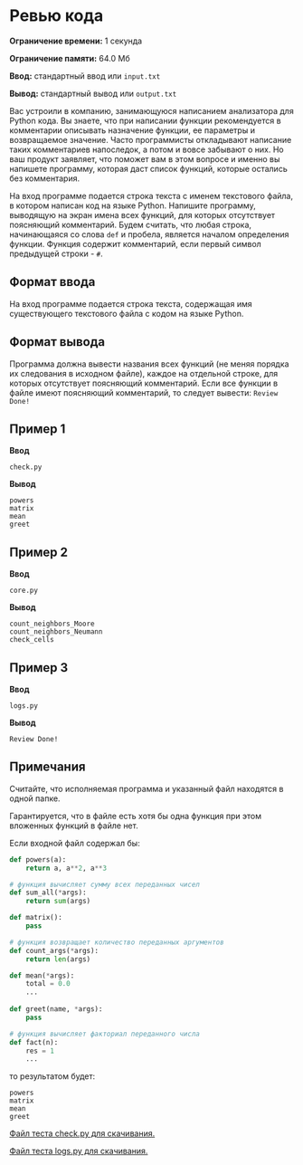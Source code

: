 # Ревью кода

**Ограничение времени:** 1 секунда

**Ограничение памяти:** 64.0 Мб

**Ввод:** стандартный ввод или `input.txt`

**Вывод:** стандартный вывод или `output.txt`

Вас устроили в компанию, занимающуюся написанием анализатора для Python кода. Вы знаете, что при написании функции рекомендуется в комментарии описывать назначение функции, ее параметры и возвращаемое значение. Часто программисты откладывают написание таких комментариев напоследок, а потом и вовсе забывают о них. Но ваш продукт заявляет, что поможет вам в этом вопросе и именно вы напишете программу, которая даст список функций, которые остались без комментария.

На вход программе подается строка текста с именем текстового файла, в котором написан код на языке Python. Напишите программу, выводящую на экран имена всех функций, для которых отсутствует поясняющий комментарий. Будем считать, что любая строка, начинающаяся со слова `def` и пробела, является началом определения функции. Функция содержит комментарий, если первый символ предыдущей строки - `#`.

## Формат ввода

На вход программе подается строка текста, содержащая имя существующего текстового файла с кодом на языке Python.

## Формат вывода

Программа должна вывести названия всех функций (не меняя порядка их следования в исходном файле), каждое на отдельной строке, для которых отсутствует поясняющий комментарий. Если все функции в файле имеют поясняющий комментарий, то следует вывести: `Review Done!`

## Пример 1

**Ввод**
```
check.py
```

**Вывод**
```
powers
matrix
mean
greet
```

## Пример 2

**Ввод**
```
core.py
```

**Вывод**
```
count_neighbors_Moore
count_neighbors_Neumann
check_cells
```

## Пример 3

**Ввод**
```
logs.py
```

**Вывод**
```
Review Done!
```

## Примечания

Считайте, что исполняемая программа и указанный файл находятся в одной папке.

Гарантируется, что в файле есть хотя бы одна функция при этом вложенных функций в файле нет.

Если входной файл содержал бы:

```python
def powers(a):
    return a, a**2, a**3

# функция вычисляет сумму всех переданных чисел
def sum_all(*args):
    return sum(args)

def matrix():
    pass

# функция возвращает количество переданных аргументов
def count_args(*args):
    return len(args)

def mean(*args):
    total = 0.0
    ...
    
def greet(name, *args):
    pass

# функция вычисляет факториал переданного числа
def fact(n):
    res = 1
    ...
```

то результатом будет:

```
powers
matrix
mean
greet
```

[Файл теста check.py для скачивания.](check.py)

[Файл теста logs.py для скачивания.](logs.py)